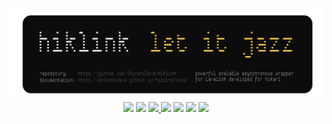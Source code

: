 <div align="center">
<img src="resources/design/banner.png">
<a>
    <img src="https://img.shields.io/badge/Python-3.10<-yellow.svg" />
</a>
<a>
    <img src="https://img.shields.io/badge/codestyle-%20black-black.svg" />
</a>
<a href="https://discord.gg/3bXW7an2ke">
    <img src="https://img.shields.io/discord/1130589089658306672" />
</a>
<a>
    <img src="https://badgen.net/github/last-commit/ShinshiDevs/Hiklink" />
</a>
<a>
    <img src="https://img.shields.io/github/license/ShinshiDevs/Hiklink" />
</a>
<a>
    <img src="https://img.shields.io/github/stars/ShinshiDevs/Hiklink" />
</a>
<a>
    <img src="https://img.shields.io/github/issues-closed/ShinshiDevs/Hiklink" />
</a>
</div>